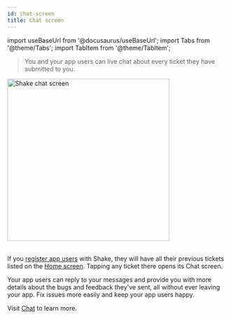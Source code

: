 ```yaml
---
id: chat-screen
title: Chat screen
---
```

import useBaseUrl from '@docusaurus/useBaseUrl';
import Tabs from '@theme/Tabs';
import TabItem from '@theme/TabItem';

>You and your app users can live chat about every ticket they have submitted to you.

<table class="media-container mt-50 mb-30">
 <img
   alt="Shake chat screen"
  width="370"
  src={useBaseUrl('screens/android-chat-screen@2x.png')}
 />
 </table>
 

If you [register app users](/react/users/register-user) with Shake, they will have all their previous tickets listed on the [Home screen](/react/shake-ui/home-screen).
Tapping any ticket there opens its Chat screen.

Your app users can reply to your messages and provide you with more details 
about the bugs and feedback they've sent, all without ever leaving your app.
Fix issues more easily and keep your app users happy.

Visit [Chat](/react/users/chat/) to learn more.
